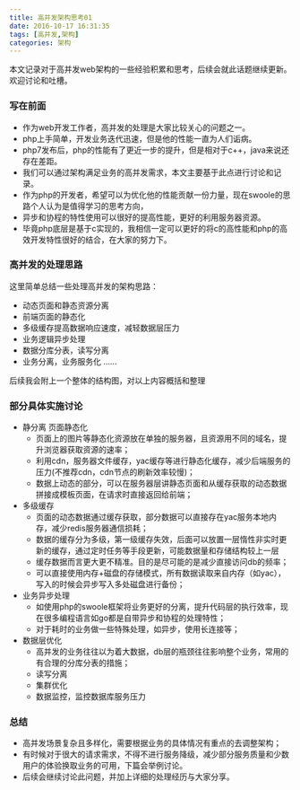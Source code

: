 ```yaml
---
title: 高并发架构思考01
date: 2016-10-17 16:31:35
tags: [高并发,架构]
categories: 架构
---
```


本文记录对于高并发web架构的一些经验积累和思考，后续会就此话题继续更新。
欢迎讨论和吐槽。

### 写在前面
- 作为web开发工作者，高并发的处理是大家比较关心的问题之一。
- php上手简单，开发业务迭代迅速，但是他的性能一直为人们诟病。
- php7发布后，php的性能有了更近一步的提升，但是相对于c++，java来说还存在差距。
- 我们可以通过架构满足业务的高并发需求，本文主要基于此点进行讨论和记录。
- 作为php的开发者，希望可以为优化他的性能贡献一份力量，现在swoole的思路个人认为是值得学习的思考方向，
- 异步和协程的特性使用可以很好的提高性能，更好的利用服务器资源。
- 毕竟php底层是基于c实现的，我相信一定可以更好的将c的高性能和php的高效开发特性很好的结合，在大家的努力下。

### 高并发的处理思路
这里简单总结一些处理高并发的架构思路：

- 动态页面和静态资源分离
- 前端页面的静态化
- 多级缓存提高数据响应速度，减轻数据层压力
- 业务逻辑异步处理
- 数据分库分表，读写分离
- 业务分离，业务服务化
……

后续我会附上一个整体的结构图，对以上内容概括和整理
### 部分具体实施讨论
- 静分离 页面静态化
   - 页面上的图片等静态化资源放在单独的服务器，且资源用不同的域名，提升浏览器获取资源的速率；
   - 利用cdn，服务器文件缓存，yac缓存等进行静态化缓存，减少后端服务的压力(不推荐cdn，cdn节点的刷新效率较慢)；
   - 数据上动态的部分，可以在服务器层讲静态页面和从缓存获取的动态数据拼接成模板页面，在请求时直接返回给前端；
- 多级缓存
   - 页面的动态数据通过缓存获取，部分数据可以直接存在yac服务本地内存，减少redis服务器通信损耗；
   - 数据的缓存分为多级，第一级缓存失效，后面可以放置一层惰性非实时更新的缓存，通过定时任务等手段更新，可能数据量和存储结构较上一层
   - 缓存数据而言更大更不精准。目的是尽可能的是减少直接访问db的频率；
   - 可以直接使用内存+磁盘的存储模式，所有数据读取来自内存（如yac），写入的时候会异步写入多处磁盘进行备份；
- 业务异步处理
   - 如使用php的swoole框架将业务更好的分离，提升代码层的执行效率，现在很多编程语言如go都是自带异步和协程的处理特性；
   - 对于耗时的业务做一些特殊处理，如异步，使用长连接等；
- 数据层优化
   - 高并发的业务往往以为着大数据，db层的瓶颈往往影响整个业务，常用的有合理的分库分表的措施；
   - 读写分离
   - 集群优化
   - 数据监控，监控数据库服务压力
### 总结
- 高并发场景复杂且多样化，需要根据业务的具体情况有重点的去调整架构；
- 有时候对于很大的请求需求，不得不进行服务降级，减少部分服务质量和少数用户的体验换取业务的可用，下篇会举例讨论。
- 后续会继续讨论此问题，并加上详细的处理经历与大家分享。
